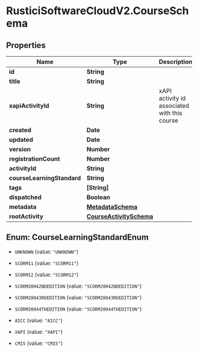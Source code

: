 # RusticiSoftwareCloudV2.CourseSchema

## Properties
Name | Type | Description | Notes
------------ | ------------- | ------------- | -------------
**id** | **String** |  | [optional] 
**title** | **String** |  | [optional] 
**xapiActivityId** | **String** | xAPI activity id associated with this course | [optional] 
**created** | **Date** |  | [optional] 
**updated** | **Date** |  | [optional] 
**version** | **Number** |  | [optional] 
**registrationCount** | **Number** |  | [optional] 
**activityId** | **String** |  | [optional] 
**courseLearningStandard** | **String** |  | [optional] 
**tags** | **[String]** |  | [optional] 
**dispatched** | **Boolean** |  | [optional] 
**metadata** | [**MetadataSchema**](MetadataSchema.md) |  | [optional] 
**rootActivity** | [**CourseActivitySchema**](CourseActivitySchema.md) |  | [optional] 


<a name="CourseLearningStandardEnum"></a>
## Enum: CourseLearningStandardEnum


* `UNKNOWN` (value: `"UNKNOWN"`)

* `SCORM11` (value: `"SCORM11"`)

* `SCORM12` (value: `"SCORM12"`)

* `SCORM20042NDEDITION` (value: `"SCORM20042NDEDITION"`)

* `SCORM20043RDEDITION` (value: `"SCORM20043RDEDITION"`)

* `SCORM20044THEDITION` (value: `"SCORM20044THEDITION"`)

* `AICC` (value: `"AICC"`)

* `XAPI` (value: `"XAPI"`)

* `CMI5` (value: `"CMI5"`)




